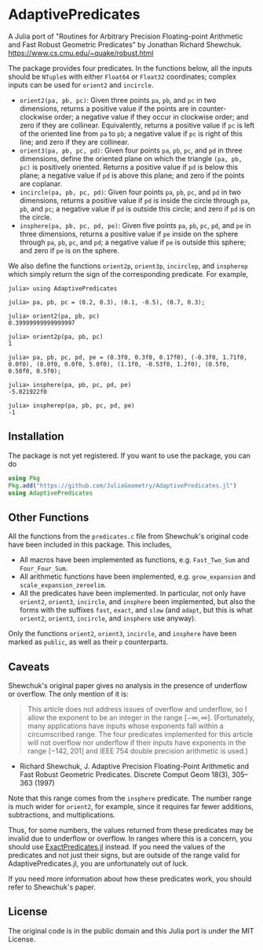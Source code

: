 # AdaptivePredicates

A Julia port of "Routines for Arbitrary Precision Floating-point Arithmetic and Fast Robust Geometric Predicates"
by Jonathan Richard Shewchuk. https://www.cs.cmu.edu/~quake/robust.html

The package provides four predicates. In the functions below, all the inputs should be `NTuple`s with either `Float64` or `Float32` coordinates; complex inputs can be used for `orient2` and `incircle`.

- `orient2(pa, pb, pc)`: Given three points `pa`, `pb`, and `pc` in two dimensions, returns a positive value if the points are in counter-clockwise order; a negative value if they occur in clockwise order; and zero if they are collinear. Equivalently, returns a positive value if `pc` is left of the oriented line from `pa` to `pb`; a negative value if `pc` is right of this line; and zero if they are collinear.
- `orient3(pa, pb, pc, pd)`: Given four points `pa`, `pb`, `pc`, and `pd` in three dimensions, define the oriented plane on which the triangle `(pa, pb, pc)` is positively oriented. Returns a positive value if `pd` is below this plane; a negative value if `pd` is above this plane; and zero if the points are coplanar.
- `incircle(pa, pb, pc, pd)`: Given four points `pa`, `pb`, `pc`, and `pd` in two dimensions, returns a positive value if `pd` is inside the circle through `pa`, `pb`, and `pc`; a negative value if `pd` is outside this circle; and zero if `pd` is on the circle.
- `insphere(pa, pb, pc, pd, pe)`: Given five points `pa`, `pb`, `pc`, `pd`, and `pe` in three dimensions, returns a positive value if `pe` inside on the sphere through `pa`, `pb`, `pc`, and `pd`; a negative value if `pe` is outside this sphere; and zero if `pe` is on the sphere.

We also define the functions `orient2p`, `orient3p`, `incirclep`, and `inspherep` which simply return the sign of the corresponding predicate. For example,
```julia-repl
julia> using AdaptivePredicates

julia> pa, pb, pc = (0.2, 0.3), (0.1, -0.5), (0.7, 0.3);

julia> orient2(pa, pb, pc)
0.39999999999999997

julia> orient2p(pa, pb, pc)
1

julia> pa, pb, pc, pd, pe = (0.3f0, 0.3f0, 0.17f0), (-0.3f0, 1.71f0, 0.0f0), (0.0f0, 0.0f0, 5.0f0), (1.1f0, -0.53f0, 1.2f0), (0.5f0, 0.50f0, 0.5f0);

julia> insphere(pa, pb, pc, pd, pe)
-5.021922f0

julia> inspherep(pa, pb, pc, pd, pe)
-1
```

## Installation

The package is not yet registered. If you want to use the package, you can do
```julia
using Pkg
Pkg.add("https://github.com/JuliaGeometry/AdaptivePredicates.jl")
using AdaptivePredicates
```

## Other Functions 

All the functions from the `predicates.c` file from Shewchuk's original code have been included in this package. This includes,

- All macros have been implemented as functions, e.g. `Fast_Two_Sum` and `Four_Four_Sum`.
- All arithmetic functions have been implemented, e.g. `grow_expansion` and `scale_expansion_zeroelim`.
- All the predicates have been implemented. In particular, not only have `orient2`, `orient3`, `incircle`, and `insphere` been implemented, but also the forms with the suffixes `fast`, `exact`, and `slow` (and `adapt`, but this is what `orient2`, `orient3`, `incircle`, and `insphere` use anyway).

Only the functions `orient2`, `orient3`, `incircle`, and `insphere` have been marked as `public`, as well as their `p` counterparts.

## Caveats

Shewchuk's original paper gives no analysis in the presence of underflow or overflow. The only mention of it is:

> This article does not address issues of overflow and underflow, so I allow the exponent to be an integer in the range  $[-\infty, \infty]$. (Fortunately, many applications have inputs whose exponents fall within a circumscribed range. The four predicates implemented for this article will not overflow nor underflow if their inputs have exponents in the range $[-142, 201]$ and IEEE 754 double precision arithmetic is used.)

- Richard Shewchuk, J. Adaptive Precision Floating-Point Arithmetic and Fast Robust Geometric Predicates. Discrete Comput Geom 18(3), 305–363 (1997)

Note that this range comes from the `insphere` predicate. The number range is much wider for `orient2`, for example, since it requires far fewer additions, subtractions, and multiplications.

Thus, for some numbers, the values returned from these predicates may be invalid due to underflow or overflow. In ranges where this is a concern, you should use [ExactPredicates.jl](https://github.com/lairez/ExactPredicates.jl) instead. If you need the values of the predicates and not just their signs, but are outside of the range valid for AdaptivePredicates.jl, you are unfortunately out of luck.

If you need more information about how these predicates work, you should refer to Shewchuk's paper.

## License

The original code is in the public domain and this Julia port is under the MIT License.
